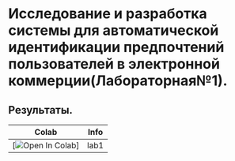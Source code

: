 # Исследование и разработка системы для автоматической идентификации предпочтений пользователей в электронной коммерции(Лабораторная№1).

## Результаты.

| Colab                                                                                                                                                                          | Info               |
| ------------------------------------------------------------------------------------------------------------------------------------------------------------------------------ | ------------------ |
|[![Open In Colab](https://colab.research.google.com/assets/colab-badge.svg)] |lab1|



